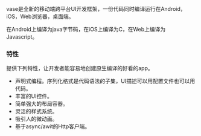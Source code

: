 vase是全新的移动端跨平台UI开发框架，一份代码同时编译运行在Android，iOS，Web浏览器，桌面端。

在Android上编译为java字节码，在iOS上编译为C，在Web上编译为Javascript。

### 特性
提供下列特性，让开发者能容易地创建原生编译的好看的app。

- 声明式编程。序列化格式是代码语法的子集，UI描述可以用配置文件也可以用代码。
- 丰富的UI控件。
- 简单强大的布局容器。
- 灵活的样式系统。
- 吸引人的微动画。
- 基于async/awit的Http客户端。


